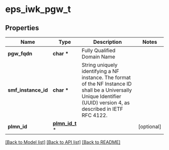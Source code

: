 # eps_iwk_pgw_t

## Properties
Name | Type | Description | Notes
------------ | ------------- | ------------- | -------------
**pgw_fqdn** | **char \*** | Fully Qualified Domain Name | 
**smf_instance_id** | **char \*** | String uniquely identifying a NF instance. The format of the NF Instance ID shall be a  Universally Unique Identifier (UUID) version 4, as described in IETF RFC 4122.   | 
**plmn_id** | [**plmn_id_t**](plmn_id.md) \* |  | [optional] 

[[Back to Model list]](../README.md#documentation-for-models) [[Back to API list]](../README.md#documentation-for-api-endpoints) [[Back to README]](../README.md)


